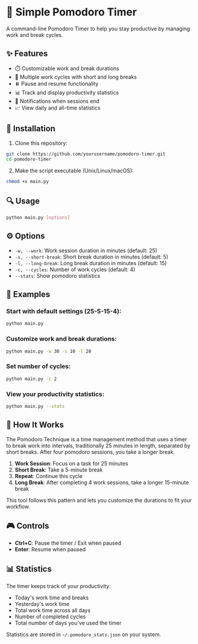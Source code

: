 # 🍅 Simple Pomodoro Timer

A command-line Pomodoro Timer to help you stay productive by managing work and break cycles.

## ✨ Features

- ⏱️ Customizable work and break durations
- 🔄 Multiple work cycles with short and long breaks
- ⏸️ Pause and resume functionality
- 📊 Track and display productivity statistics
- 🔔 Notifications when sessions end
- 📈 View daily and all-time statistics

## 🚀 Installation

1. Clone this repository:
```bash
git clone https://github.com/yourusername/pomodoro-timer.git
cd pomodoro-timer
```

2. Make the script executable (Unix/Linux/macOS):
```bash
chmod +x main.py
```

## 🔍 Usage

```bash
python main.py [options]
```

## ⚙️ Options

- `-w, --work`: Work session duration in minutes (default: 25)
- `-s, --short-break`: Short break duration in minutes (default: 5)
- `-l, --long-break`: Long break duration in minutes (default: 15)
- `-c, --cycles`: Number of work cycles (default: 4)
- `--stats`: Show pomodoro statistics

## 📝 Examples

### Start with default settings (25-5-15-4):
```bash
python main.py
```

### Customize work and break durations:
```bash
python main.py -w 30 -s 10 -l 20
```

### Set number of cycles:
```bash
python main.py -c 2
```

### View your productivity statistics:
```bash
python main.py --stats
```

## 🔄 How It Works

The Pomodoro Technique is a time management method that uses a timer to break work into intervals, traditionally 25 minutes in length, separated by short breaks. After four pomodoro sessions, you take a longer break.

1. **Work Session**: Focus on a task for 25 minutes
2. **Short Break**: Take a 5-minute break
3. **Repeat**: Continue this cycle
4. **Long Break**: After completing 4 work sessions, take a longer 15-minute break

This tool follows this pattern and lets you customize the durations to fit your workflow.

## 🎮 Controls

- **Ctrl+C**: Pause the timer / Exit when paused
- **Enter**: Resume when paused

## 📊 Statistics

The timer keeps track of your productivity:
- Today's work time and breaks
- Yesterday's work time
- Total work time across all days
- Number of completed cycles
- Total number of days you've used the timer

Statistics are stored in `~/.pomodoro_stats.json` on your system.

